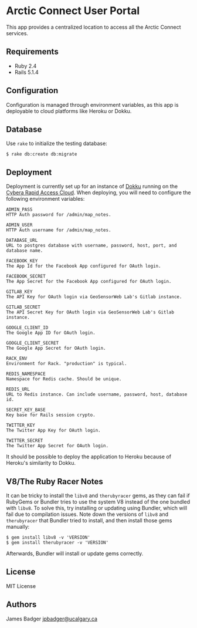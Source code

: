 # Arctic Connect User Portal

This app provides a centralized location to access all the Arctic Connect services.

## Requirements

* Ruby 2.4
* Rails 5.1.4

## Configuration

Configuration is managed through environment variables, as this app is deployable to cloud platforms like Heroku or Dokku.

## Database

Use `rake` to initialize the testing database:

    $ rake db:create db:migrate

## Deployment

Deployment is currently set up for an instance of [Dokku](https://github.com/progrium/dokku) running on the [Cybera Rapid Access Cloud](http://www.cybera.ca/projects/cloud-resources/rapid-access-cloud/). When deploying, you will need to configure the following environment variables:

    ADMIN_PASS
    HTTP Auth password for /admin/map_notes.

    ADMIN_USER
    HTTP Auth username for /admin/map_notes.

    DATABASE_URL
    URL to postgres database with username, password, host, port, and database name.

    FACEBOOK_KEY
    The App Id for the Facebook App configured for OAuth login.

    FACEBOOK_SECRET
    The App Secret for the Facebook App configured for OAuth login.

    GITLAB_KEY
    The API Key for OAuth login via GeoSensorWeb Lab's Gitlab instance.

    GITLAB_SECRET
    The API Secret Key for OAuth login via GeoSensorWeb Lab's Gitlab instance.

    GOOGLE_CLIENT_ID
    The Google App ID for OAuth login.

    GOOGLE_CLIENT_SECRET
    The Google App Secret for OAuth login.

    RACK_ENV
    Environment for Rack. "production" is typical.

    REDIS_NAMESPACE
    Namespace for Redis cache. Should be unique.

    REDIS_URL
    URL to Redis instance. Can include username, password, host, database id.

    SECRET_KEY_BASE
    Key base for Rails session crypto.

    TWITTER_KEY
    The Twitter App Key for OAuth login.

    TWITTER_SECRET
    The Twitter App Secret for OAuth login.

It should be possible to deploy the application to Heroku because of Heroku's similarity to Dokku.

## V8/The Ruby Racer Notes

It can be tricky to install the `libv8` and `therubyracer` gems, as they can fail if RubyGems or Bundler tries to use the system V8 instead of the one bundled with `libv8`. To solve this, try installing or updating using Bundler, which will fail due to compilation issues. Note down the versions of `libv8` and `therubyracer` that Bundler tried to install, and then install those gems manually:

```
$ gem install libv8 -v 'VERSION'
$ gem install therubyracer -v 'VERSION'
```

Afterwards, Bundler will install or update gems correctly.

## License

MIT License

## Authors

James Badger <jpbadger@ucalgary.ca>
